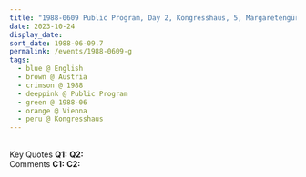 ```yaml
---
title: "1988-0609 Public Program, Day 2, Kongresshaus, 5, Margaretengürtel 138-140, Vienna, Austria"
date: 2023-10-24
display_date: 
sort_date: 1988-06-09.7
permalink: /events/1988-0609-g
tags:
  - blue @ English
  - brown @ Austria
  - crimson @ 1988
  - deeppink @ Public Program
  - green @ 1988-06
  - orange @ Vienna
  - peru @ Kongresshaus
---
```


<br>

<wave-list>
  <list-title color="DarkSeaGreen" width="55">Key Quotes</list-title>
  <list-item color="BlanchedAlmond" width="280"><b>Q1:</b> <i></i></list-item>
  <list-item color="Lavender" width="280"><b>Q2:</b> <i></i></list-item>
</wave-list>

<br>

<wave-list>
  <list-title color="DarkSeaGreen" width="55">Comments</list-title>
  <list-item color="BlanchedAlmond" width="280"><b>C1:</b> <i></i></list-item>
  <list-item color="Lavender" width="280"><b>C2:</b> <i></i></list-item>
</wave-list>